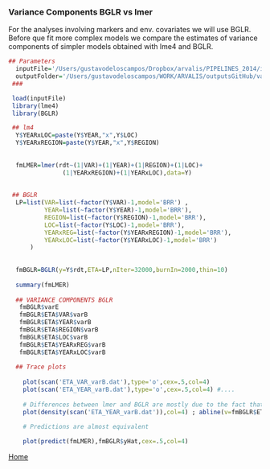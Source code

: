 ### Variance Components BGLR vs lmer

  For the analyses involving markers and env. covariates we will use BGLR. Before que fit more complex models we compare the estimates of variance components of simpler models obtained with lme4 and BGLR.

   
```R
## Parameters
  inputFile='/Users/gustavodeloscampos/Dropbox/arvalis/PIPELINES_2014/input/standardized_data.RData'
  outputFolder='/Users/gustavodeloscampos/WORK/ARVALIS/outputsGitHub/varComp_bglr/'
 ###

 load(inputFile)
 library(lme4)
 library(BGLR)

 ## lm4
  Y$YEARxLOC=paste(Y$YEAR,"x",Y$LOC)
  Y$YEARxREGION=paste(Y$YEAR,"x",Y$REGION)
  
  
  fmLMER=lmer(rdt~(1|VAR)+(1|YEAR)+(1|REGION)+(1|LOC)+
               (1|YEARxREGION)+(1|YEARxLOC),data=Y)  
 
 
 ## BGLR
  LP=list(VAR=list(~factor(Y$VAR)-1,model='BRR') ,
          YEAR=list(~factor(Y$YEAR)-1,model='BRR'),
          REGION=list(~factor(Y$REGION)-1,model='BRR'),
          LOC=list(~factor(Y$LOC)-1,model='BRR'),
          YEARxREG=list(~factor(Y$YEARxREGION)-1,model='BRR'),
          YEARxLOC=list(~factor(Y$YEARxLOC)-1,model='BRR')
      )
      
      
  fmBGLR=BGLR(y=Y$rdt,ETA=LP,nIter=32000,burnIn=2000,thin=10)  
 
  summary(fmLMER)
  
  ## VARIANCE COMPONENTS BGLR
   fmBGLR$varE
   fmBGLR$ETA$VAR$varB
   fmBGLR$ETA$YEAR$varB
   fmBGLR$ETA$REGION$varB
   fmBGLR$ETA$LOC$varB
   fmBGLR$ETA$YEARxREG$varB
   fmBGLR$ETA$YEARxLOC$varB
   
  ## Trace plots
  
    plot(scan('ETA_VAR_varB.dat'),type='o',cex=.5,col=4)
    plot(scan('ETA_YEAR_varB.dat'),type='o',cex=.5,col=4) #....
    
    # Differences between lmer and BGLR are mostly due to the fact that BGLR reports posterior means not post. modes
    plot(density(scan('ETA_YEAR_varB.dat')),col=4) ; abline(v=fmBGLR$ETA$YEAR$varB,lty=2,col=2 )

    # Predictions are almost equivalent
    
    plot(predict(fmLMER),fmBGLR$yHat,cex=.5,col=4)
```
[Home](https://github.com/gdlc/ARVALIS/blob/master/README.md)
